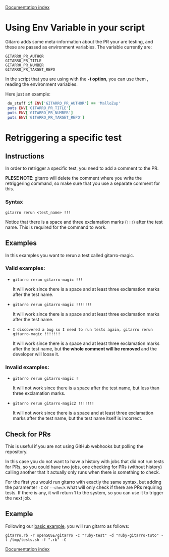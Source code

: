 [Documentation index](../README.md#documentation)

# Using Env Variable in your script

Gitarro adds some meta-information about the PR your are testing, and these are passed as environment variables.
The variable currently are:

```console
GITARRO_PR_AUTHOR
GITARRO_PR_TITLE
GITARRO_PR_NUMBER
GITARRO_PR_TARGET_REPO
```

In the script that you are using with the **-t option**, you can use them , reading the environment variables.

Here just an example:
```ruby
 do_stuff if ENV['GITARRO_PR_AUTHOR'] == 'MalloZup'
 puts ENV['GITARRO_PR_TITLE']
 puts ENV['GITARRO_PR_NUMBER']
 puts ENV['GITARRO_PR_TARGET_REPO']
```

# Retriggering a specific test

## Instructions

In order to retrigger a specific test, you need to add a comment to the PR.

**PLESE NOTE**: gitarro will delete the comment where you write the retriggering command,
so make sure that you use a separate comment for this.

### Syntax

```shell
gitarro rerun <test_name> !!!
```

Notice that there is a space and three exclamation marks (`!!!`) after the test name. This is required for the command to work.

## Examples

In this examples you want to rerun a test called gitarro-magic.

### Valid examples:

- `gitarro rerun gitarro-magic !!!`

  It will work since there is a space and at least three exclamation marks after the test name.

- `gitarro rerun gitarro-magic !!!!!!!`

  It will work since there is a space and at least three exclamation marks after the test name.

- `I discovered a bug so I need to run tests again, gitarro rerun gitarro-magic !!!!!!!`


  It will work since there is a space and at least three exclamation marks after the test name, but **the whole comment will be removed** and the developer will loose it.

### Invalid examples:

- `gitarro rerun gitarro-magic !`

  It will not work since there is a space after the test name, but less than three exclamation marks.

- `gitarro rerun gitarro-magic2 !!!!!!!`

  It will not work since there is a space and at least three exclamation marks after the test name, but the test name itself is incorrect.

## Check for PRs

This is useful if you are not using GitHub webhooks but polling the repository.

In this case you do not want to have a history with jobs that did not run tests for PRs, so you could have two jobs, one checking for PRs (without history) calling another that it actually only runs when there is something to check.

For the first you would run gitarro with exactly the same syntax, but adding the paramenter `-C` or `--check` what will only check if there are PRs requiring tests. If there is any, it will return 1 to the system, so you can use it to trigger the next job.

## Example

Following our [basic example](BASICS.md#a-basic-example), you will run gitarro as follows:

```shell
gitarro.rb -r openSUSE/gitarro -c "ruby-test" -d "ruby-gitarro-tuto" -t /tmp/tests.sh -f ".rb" -C
```

[Documentation index](../README.md#documentation)
